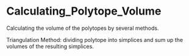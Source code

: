 # Calculating_Polytope_Volume
Calculating the volume of the polytopes by several methods.

Triangulation Method: dividing polytope into simplices and sum up the volumes of the resulting simplices.
